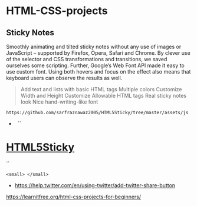 # HTML-CSS-projects

## Sticky Notes

Smoothly animating and tilted sticky notes without any use of images or JavaScript – supported by Firefox, Opera, Safari and Chrome.
By clever use of the selector and CSS transformations and transitions, we saved ourselves some scripting.
Further, Google’s Web Font API made it easy to use custom font. Using both hovers and focus on the effect also means that keyboard users can observe the results as well.

> Add text and lists with basic HTML tags
> Multiple colors
> Customize Width and Height
> Customize Allowable HTML tags
> Real sticky notes look
> Nice hand-writing-like font

`https://github.com/sarfraznawaz2005/HTML5Sticky/tree/master/assets/js`

- &nbsp;
`` <a href="index.html">
 <h1>HTML5Sticky <br /></h1> 
 </a>``

`<small> </small>`

- https://help.twitter.com/en/using-twitter/add-twitter-share-button

https://learnitfree.org/html-css-projects-for-beginners/


